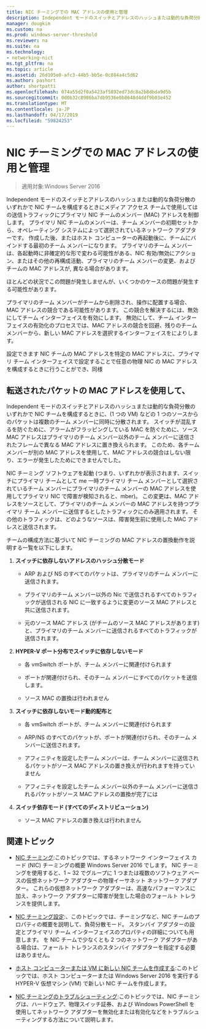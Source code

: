 ```yaml
---
title: NIC チーミングでの MAC アドレスの使用と管理
description: Independent モードのスイッチとアドレスのハッシュまたは動的な負荷分散のいずれかで NIC チームを構成するときにメディア アクセス チームで使用してはの送信トラフィックにプライマリ NIC チームのメンバー (MAC) アドレスを制御します。 プライマリ NIC チームのメンバーは、チーム メンバーの初期セットから、オペレーティング システムによって選択されているネットワーク アダプターです。
manager: dougkim
ms.custom: na
ms.prod: windows-server-threshold
ms.reviewer: na
ms.suite: na
ms.technology:
- networking-nict
ms.tgt_pltfrm: na
ms.topic: article
ms.assetid: 26d105e0-afc3-44b5-bb5e-0c884a4c5d62
ms.author: pashort
author: shortpatti
ms.openlocfilehash: 074a55d2f0a5423af5892ed73dc8a2b8dbda9d5b
ms.sourcegitcommit: 0d0b32c8986ba7db9536e0b8648d4ddf9b03e452
ms.translationtype: MT
ms.contentlocale: ja-JP
ms.lasthandoff: 04/17/2019
ms.locfileid: "59824253"
---
```

# <a name="nic-teaming-mac-address-use-and-management"></a>NIC チーミングでの MAC アドレスの使用と管理

>適用対象:Windows Server 2016

Independent モードのスイッチとアドレスのハッシュまたは動的な負荷分散のいずれかで NIC チームを構成するときにメディア アクセス チームで使用してはの送信トラフィックにプライマリ NIC チームのメンバー (MAC) アドレスを制御します。 プライマリ NIC チームのメンバーは、チーム メンバーの初期セットから、オペレーティング システムによって選択されているネットワーク アダプターです。  作成した後、またはホスト コンピューターの再起動後に、チームにバインドする最初のチーム メンバーになります。 プライマリのチーム メンバーは、各起動時に非確定的な形で変わる可能性がある、NIC 有効/無効にアクション、またはその他の再構成活動、プライマリのチーム メンバーの変更、およびチームの MAC アドレスが, 異なる場合があります。  
  
ほとんどの状況でこの問題が発生しませんが、いくつかのケースの問題が発生する可能性があります。  
  
プライマリのチーム メンバーがチームから削除され、操作に配置する場合、MAC アドレスの競合である可能性があります。 この競合を解決するには、無効にしてチーム インターフェイスを有効にします。 無効にして、チーム インターフェイスの有効化のプロセスでは、MAC アドレスの競合を回避、残りのチーム メンバーから、新しい MAC アドレスを選択するインターフェイスをによりします。  
  
設定できます NIC チームの MAC アドレスを特定の MAC アドレスに、プライマリ チーム インターフェイスで設定することで任意の物理 NIC の MAC アドレスを構成するときに行うことができ、同様  
  
## <a name="mac-address-use-on-transmitted-packets"></a>転送されたパケットの MAC アドレスを使用して、  
Independent モードのスイッチとアドレスのハッシュまたは動的な負荷分散のいずれかで NIC チームを構成するときに、(1 つの VM) などの 1 つのソースからのパケットは複数のチーム メンバーに同時に分散されます。 スイッチが混乱するを防ぐために、アラームがフラッピングしている MAC を防ぐために、ソース MAC アドレスはプライマリのチーム メンバー以外のチーム メンバーに送信されたフレームで異なる MAC アドレスに置き換えられます。 このため、各チーム メンバーが別の MAC アドレスを使用して、MAC アドレスの競合はしない限り、エラーが発生したためにできませんでした。  
  
NIC チーミング ソフトウェアを起動 (つまり、いずれかが表示されます、スイッチにプライマリ チームとして me 一時プライマリ チーム メンバーとして選択されているチーム メンバーにプライマリのチーム メンバーの MAC アドレスを使用してプライマリ NIC で障害が検知されると、mber)。  この変更は、MAC アドレスをソースとして、プライマリのチーム メンバーの MAC アドレスを持つプライマリ チーム メンバーに送信するとしたトラフィックにのみ適用されます。 その他のトラフィックは、どのようなソースは、障害発生前に使用した MAC アドレスと送信されます。  
  
チームの構成方法に基づいて NIC チーミングの MAC アドレスの置換動作を説明する一覧を以下にします。  
  
1.  **スイッチに依存しないアドレスのハッシュ分散モード**  
  
    -   ARP および NS のすべてのパケットは、プライマリのチーム メンバーに送信されます。  
  
    -   プライマリのチーム メンバー以外の Nic で送信されるすべてのトラフィックが送信される NIC に一致するように変更のソース MAC アドレスと共に送信されます。  
  
    -   元のソース MAC アドレス (がチームのソース MAC アドレスがあります) と、プライマリのチーム メンバーに送信されるすべてのトラフィックが送信されます。  
  
2.  **HYPER-V ポート分布でスイッチに依存しないモード**  
  
    -   各 vmSwitch ポートが、チーム メンバーに関連付けられます  
  
    -   ポートが関連付けられ、そのチーム メンバーにすべてのパケットを送信します。  
  
    -   ソース MAC の置換は行われません  
  
3.  **スイッチに依存しないモード動的配布と**  
  
    -   各 vmSwitch ポートが、チーム メンバーに関連付けられます  
  
    -   ARP/NS のすべてのパケットが、ポートが関連付けられ、そのチーム メンバーに送信されます。  
  
    -   アフィニティを設定したチーム メンバーは、チーム メンバーに送信されるパケットがソース MAC アドレスの置き換えが行われますを持っていません  
  
    -   アフィニティを設定したチーム メンバー以外のチーム メンバーに送信されるパケットがソース MAC アドレスの置換が完了には  
  
4.  **スイッチ依存モード (すべてのディストリビューション)**  
  
    -   ソース MAC アドレスの置き換えは行われません  
  
## <a name="related-topics"></a>関連トピック
- [NIC チーミング](NIC-Teaming.md):このトピックでは、するネットワーク インターフェイス カード (NIC) チーミングの概要 Windows Server 2016 でします。 NIC チーミングを使用すると、1 ~ 32 でグループに 1 つまたは複数のソフトウェア ベースの仮想ネットワーク アダプターの物理イーサネット ネットワーク アダプター。 これらの仮想ネットワーク アダプターは、高速なパフォーマンスに加え、ネットワーク アダプターに障害が発生した場合のフォールト トレランスを提供します。  

- [NIC チーミング設定](nic-teaming-settings.md):、このトピックでは、チーミングなど、NIC チームのプロパティの概要を説明して、負荷分散モード。 スタンバイ アダプターの設定とプライマリ チーム インターフェイスのプロパティの詳細についても用意します。 を NIC チームで少なくとも 2 つのネットワーク アダプターがある場合は、フォールト トレランスのスタンバイ アダプターを指定する必要はありません。
  
- [ホスト コンピューターまたは VM に新しい NIC チームを作成する](Create-a-New-NIC-Team-on-a-Host-Computer-or-VM.md):このトピックでは、ホスト コンピューターまたは Windows Server 2016 を実行する HYPER-V 仮想マシン (VM) で新しい NIC チームを作成します。

- [NIC チーミングのトラブルシューティング](Troubleshooting-NIC-Teaming.md):このトピックでは、NIC チーミングは、ハードウェア、物理スイッチ証券、および Windows PowerShell を使用してネットワーク アダプターを無効化または有効化などをトラブルシューティングする方法について説明します。 
  


